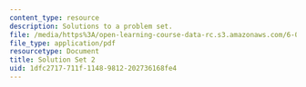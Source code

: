 ```yaml
---
content_type: resource
description: Solutions to a problem set.
file: /media/https%3A/open-learning-course-data-rc.s3.amazonaws.com/6-055j-the-art-of-approximation-in-science-and-engineering-spring-2008/1dfc2717711f11489812202736168fe4_sol02.pdf
file_type: application/pdf
resourcetype: Document
title: Solution Set 2
uid: 1dfc2717-711f-1148-9812-202736168fe4
---
```


